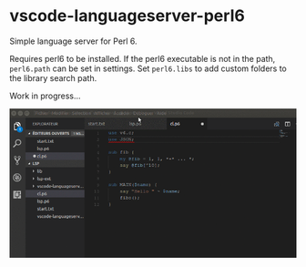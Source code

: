 # vscode-languageserver-perl6
Simple language server for Perl 6.

Requires perl6 to be installed.
If the perl6 executable is not in the path, `perl6.path` can be set in settings.
Set `perl6.libs` to add custom folders to the library search path.

Work in progress...

![Perl6 linter](vscode-perl6.gif)

